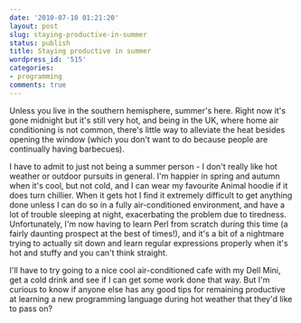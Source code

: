 ```yaml
---
date: '2010-07-10 01:21:20'
layout: post
slug: staying-productive-in-summer
status: publish
title: Staying productive in summer
wordpress_id: '515'
categories:
- programming
comments: true
---
```


Unless you live in the southern hemisphere, summer's here. Right now it's gone midnight but it's still very hot, and being in the UK, where home air conditioning is not common, there's little way to alleviate the heat besides opening the window (which you don't want to do because people are continually having barbecues).

I have to admit to just not being a summer person - I don't really like hot weather or outdoor pursuits in general. I'm happier in spring and autumn when it's cool, but not cold, and I can wear my favourite Animal hoodie if it does turn chillier. When it gets hot I find it extremely difficult to get anything done unless I can do so in a fully air-conditioned environment, and have a lot of trouble sleeping at night, exacerbating the problem due to tiredness. Unfortunately, I'm now having to learn Perl from scratch during this time (a fairly daunting prospect at the best of times!), and it's a bit of a nightmare trying to actually sit down and learn regular expressions properly when it's hot and stuffy and you can't think straight.

I'll have to try going to a nice cool air-conditioned cafe with my Dell Mini, get a cold drink and see if I can get some work done that way. But I'm curious to know if anyone else has any good tips for remaining productive at learning a new programming language during hot weather that they'd like to pass on?

